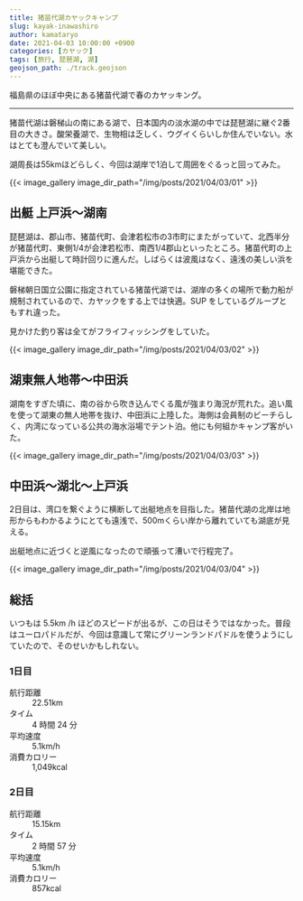 ```yaml
---
title: 猪苗代湖カヤックキャンプ
slug: kayak-inawashiro
author: kamataryo
date: 2021-04-03 10:00:00 +0900
categories: [カヤック]
tags: [旅行, 琵琶湖, 湖]
geojson_path: ./track.geojson
---
```

福島県のほぼ中央にある猪苗代湖で春のカヤッキング。



---
猪苗代湖は磐梯山の南にある湖で、日本国内の淡水湖の中では琵琶湖に継ぐ2番目の大きさ。酸栄養湖で、生物相は乏しく、ウグイくらいしか住んでいない。水はとても澄んでいて美しい。

湖周長は55kmほどらしく、今回は湖岸で1泊して周囲をぐるっと回ってみた。

{{< image_gallery image_dir_path="/img/posts/2021/04/03/01" >}}

## 出艇 上戸浜〜湖南

琵琶湖は、郡山市、猪苗代町、会津若松市の3市町にまたがっていて、北西半分が猪苗代町、東側1/4が会津若松市、南西1/4郡山といったところ。猪苗代町の上戸浜から出艇して時計回りに進んだ。しばらくは波風はなく、遠浅の美しい浜を堪能できた。

磐梯朝日国立公園に指定されている猪苗代湖では、湖岸の多くの場所で動力船が規制されているので、カヤックをする上では快適。SUP をしているグループともすれ違った。

見かけた釣り客は全てがフライフィッシングをしていた。

{{< image_gallery image_dir_path="/img/posts/2021/04/03/02" >}}

## 湖東無人地帯〜中田浜

湖南をすぎた頃に、南の谷から吹き込んでくる風が強まり海況が荒れた。追い風を使って湖東の無人地帯を抜け、中田浜に上陸した。海側は会員制のビーチらしく、内湾になっている公共の海水浴場でテント泊。他にも何組かキャンプ客がいた。

{{< image_gallery image_dir_path="/img/posts/2021/04/03/03" >}}

## 中田浜〜湖北〜上戸浜

2日目は、湾口を繋ぐように横断して出艇地点を目指した。猪苗代湖の北岸は地形からもわかるようにとても遠浅で、500mくらい岸から離れていても湖底が見える。

出艇地点に近づくと逆風になったので頑張って漕いで行程完了。

{{< image_gallery image_dir_path="/img/posts/2021/04/03/04" >}}

## 総括

いつもは 5.5km /h ほどのスピードが出るが、この日はそうではなかった。普段はユーロパドルだが、今回は意識して常にグリーンランドパドルを使うようにしていたので、そのせいかもしれない。

### 1日目

<dl>
<dt>航行距離</dt><dd>22.51km</dd>
<dt>タイム</dt><dd>4 時間 24 分</dd>
<dt>平均速度</dt><dd>5.1km/h</dd>
<dt>消費カロリー</dt><dd>1,049kcal</dd>
</dl>

### 2日目

<dl>
<dt>航行距離</dt><dd>15.15km</dd>
<dt>タイム</dt><dd>2 時間 57 分</dd>
<dt>平均速度</dt><dd>5.1km/h</dd>
<dt>消費カロリー</dt><dd>857kcal</dd>
</dl>
